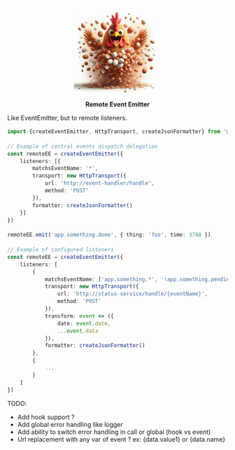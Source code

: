 <p align="center">
    <img height="200" src="https://raw.githubusercontent.com/gallolabs/remote-ee/main/logo_w200.jpeg">
  <p align="center"><strong>Remote Event Emitter</strong></p>
</p>

Like EventEmitter, but to remote listeners.

```typescript
import {createEventEmitter, HttpTransport, createJsonFormatter} from '@gallolabs/remote-ee'

// Example of central events dispatch delegation
const remoteEE = createEventEmitter({
    listeners: [{
        matchsEventName: '*',
        transport: new HttpTransport({
            url: 'http://event-handler/handle',
            method: 'POST'
        }),
        formatter: createJsonFormatter()
    }]
})

remoteEE.emit('app.something.done', { thing: 'foo', time: 3788 })

// Example of configured listeners
const remoteEE = createEventEmitter({
    listeners: [
        {
            matchsEventName: ['app.something.*', '!app.something.pending'],
            transport: new HttpTransport({
                url: 'http://status-service/handle/{eventName}',
                method: 'POST'
            }),
            transform: event => ({
                date: event.date,
                ...event.data
            }),
            formatter: createJsonFormatter()
        },
        {
            ...
        }
    ]
})

```

TODO:
- Add hook support ?
- Add global error handling like logger
- Add ability to switch error handling in call or global (hook vs event)
- Url replacement with any var of event ? ex: {data.value1} or {data.name}